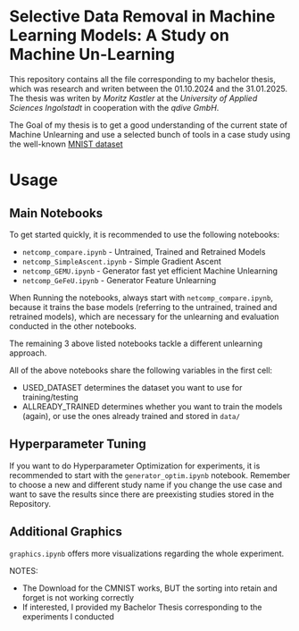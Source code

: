 # Selective Data Removal in Machine Learning Models: A Study on Machine Un-Learning

This repository contains all the file corresponding to my bachelor thesis, which was research and writen between the 01.10.2024 and the 31.01.2025.
The thesis was writen by *Moritz Kastler* at the *University of Applied Sciences Ingolstadt* in cooperation with the *qdive GmbH*.

The Goal of my thesis is to get a good understanding of the current state of Machine Unlearning and use a selected bunch of tools in a case study using the well-known [MNIST dataset](https://www.kaggle.com/datasets/hojjatk/mnist-dataset?resource=download)

# Usage

## Main Notebooks

To get started quickly, it is recommended to use the following notebooks:

- `netcomp_compare.ipynb` - Untrained, Trained and Retrained Models
- `netcomp_SimpleAscent.ipynb` - Simple Gradient Ascent
- `netcomp_GEMU.ipynb` - Generator fast yet efficient Machine Unlearning
- `netcomp_GeFeU.ipynb` - Generator Feature Unlearning

When Running the notebooks, always start with `netcomp_compare.ipynb`, because it trains the base models (referring to the untrained, trained and retrained models), which are necessary for the unlearning and evaluation conducted in the other notebooks.

The remaining 3 above listed notebooks tackle a different unlearning approach.

All of the above notebooks share the following variables in the first cell:

- USED_DATASET        determines the dataset you want to use for training/testing
- ALLREADY_TRAINED    determines whether you want to train the models (again), or use the ones already trained and stored in `data/`

## Hyperparameter Tuning

If you want to do Hyperparameter Optimization for experiments, it is recommended to start with the `generator_optim.ipynb` notebook.
Remember to choose a new and different study name if you change the use case and want to save the results since there are preexisting studies stored in the Repository.

## Additional Graphics

`graphics.ipynb` offers more visualizations regarding the whole experiment. 

NOTES:

- The Download for the CMNIST works, BUT the sorting into retain and forget is not working correctly
- If interested, I provided my Bachelor Thesis corresponding to the experiments I conducted
